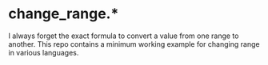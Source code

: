 # change_range.*

I always forget the exact formula to convert a value from one range to another.
This repo contains a minimum working example for changing range in various
languages.
